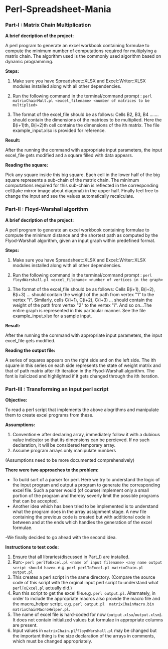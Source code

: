 # Perl-Spreadsheet-Mania

### Part-I : Matrix Chain Multiplication

**A brief decription of the project:**

A perl program to generate an excel workbook containing formulae to compute the minimum number of computations required for multiplying a matrix chain. The algorithm used is the commonly used algorithm based on dynamic programming. 

**Steps:**

1. Make sure you have Spreadsheet::XLSX and Excel::Writer::XLSX modules installed along with all other dependencies.

2. Run the following command in the terminal/command prompt :
		`perl matrixChainMult.pl <excel_filename> <number of matrices to be multiplied>`
		
3. The format of the excel_file should be as follows:
		Cells B2, B3, B4 ....... should contain the dimensions of the matrices to be multiplied. Here the B(i+1)th, B(i+2)th cell contains the dimensions of the ith matrix. The file example_input.xlsx is provided for reference.

**Result:**

After the running the command with appropriate input parameters, the input excel_file gets modified and a square filled with data appears.

**Reading the square:**

Pick any square inside this big square. Each cell in the lower half of the big square represents a sub-chain of the matrix chain. The minimum computations required for this sub-chain is reflected in the corresponding cell(take mirror image about diagonal) in the upper half. Finally feel free to change the input and see the values automatically recalculate. 

### Part-II : Floyd-Warshall algorithm

**A brief decription of the project:**

A perl program to generate an excel workbook containing formulae to compute the minimum distance and the shortest path as computed by the Flyod-Warshall algorithm, given an input graph within predefined format.

**Steps:**

1. Make sure you have Spreadsheet::XLSX and Excel::Writer::XLSX modules installed along with all other dependencies.

2. Run the following command in the terminal/command prompt :
		`perl floydWarshall.pl <excel_filename> <number of vertices in the graph>`

3. The format of the excel_file should be as follows:
		Cells B(i+1), B(i+2), B(i+3) ... should contain the weight of the path from vertex "1" to the vertex "i". Similarly, cells C(i+1), C(i+2), C(i+3) ... should contain the weight of the path from vertex "2" to the vertex "i". And so on...The entire graph is represented in this particular manner. See the file example_input.xlsx for a sample input.

**Result:**

After the running the command with appropriate input parameters, the input excel_file gets modified.

**Reading the output file:**

A series of squares appears on the right side and on the left side. The ith square in this series on each side represents the state of weight matrix and that of path matrix after ith iteration in the Flyod-Warshall algorithm. The font is italicized and highlighted if it gets changed through the ith iteration. 

### Part-III : Transforming an input perl script

**Objective:**

To read a perl script that implements the above alogrithms and manipulate them to create excel programs from these.

**Assumptions:**

1. Convention=> after declaring array, immediately follow it with a dubious value indicator so that its dimensions can be percieved. If no such declaration, it will be considered temporary array.
2. Assume program arrays only manipulate numbers

(Assumptions need to be more documented comprehensively)

**There were two approaches to the problem:**

* To build sort of a parser for perl. Here we try to understand the logic of the input program and output a program to generate the corresponding excel file. Such a parser would (of course) implement only a small portion of the program and thereby severly limit the possible programs that can be accepted.
* Another idea which has been tried to be implemented is to understand what the program does in the array assignment stage. A new file containing the previous code is created but with additional code in between and at the ends which handles the generation of the excel formulae.

-We finally decided to go ahead with the second idea.

**Instructions to test code:**

1. Ensure that all libraries(discussed in Part_I) are installed.
2. Run:- `perl perlToExcel.pl <name of input filename> <any name output script should have>`.
e.g. `perl perlToExcel.pl matrixChain.pl output.pl`
3. This creates a perl script in the same directory. (Compare the source code of this script with the orginal input perl script to understand what `perlToExcel.pl` actually did.)
4. Run this script to get the excel file.e.g. `perl output.pl`. Alternately, in order to include the appropriate macros also provide the macro file and the macro_helper script. e.g. `perl output.pl  matrixChainMacro.bin matrixChainMacroHelper.pl`.
5. The name of excel file is hard-coded for now (`output.xlsx`/`output.xlsm`). It does not contain initialized values but formulae in appropriate columns are present.
6. Input values in `matrixChain.pl`/`floydWarshall.pl` may be changed but the important thing is the size declaration of the arrays in comments, which must be changed appropriately.
